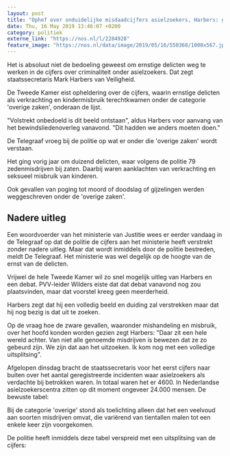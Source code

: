 ```yaml
---
layout: post
title: "Ophef over onduidelijke misdaadcijfers asielzoekers, Harbers: geen opzet"
date: Thu, 16 May 2019 13:46:07 +0200
category: politiek
externe_link: "https://nos.nl/l/2284928"
feature_image: "https://nos.nl/data/image/2019/05/16/550368/1008x567.jpg"
---
```


<p>Het is absoluut niet de bedoeling geweest om ernstige delicten weg te werken in de cijfers over criminaliteit onder asielzoekers. Dat zegt staatssecretaris Mark Harbers van Veiligheid.</p>
<p>De Tweede Kamer eist opheldering over de cijfers, waarin ernstige delicten als verkrachting en kindermisbruik terechtkwamen onder de categorie 'overige zaken', onderaan de lijst.</p>
<p>"Volstrekt onbedoeld is dit beeld ontstaan", aldus Harbers voor aanvang van het bewindsliedenoverleg vanavond. "Dit hadden we anders moeten doen."</p>
<p>De Telegraaf vroeg bij de politie op wat er onder die 'overige zaken' wordt verstaan.</p>
<p>Het ging vorig jaar om duizend delicten, waar volgens de politie 79 zedenmisdrijven bij zaten. Daarbij waren aanklachten van verkrachting en seksueel misbruik van kinderen.</p>
<p>Ook gevallen van poging tot moord of doodslag of gijzelingen werden weggeschreven onder de 'overige zaken'.</p>
<h2>Nadere uitleg</h2>
<p>Een woordvoerder van het ministerie van Justitie wees er eerder vandaag in de Telegraaf op dat de politie de cijfers aan het ministerie heeft verstrekt zonder nadere uitleg. Maar dat wordt inmiddels door de politie bestreden, meldt De Telegraaf. Het ministerie was wel degelijk op de hoogte van de ernst van de delicten.</p>
<p>Vrijwel de hele Tweede Kamer wil zo snel mogelijk uitleg van Harbers en een debat. PVV-leider Wilders eiste dat dat debat vanavond nog zou plaatsvinden, maar dat voorstel kreeg geen meerderheid.</p>
<p>Harbers zegt dat hij een volledig beeld en duiding zal verstrekken maar dat hij nog bezig is dat uit te zoeken.</p>
<p>Op de vraag hoe de zware gevallen, waaronder mishandeling en misbruik, over het hoofd konden worden gezien zegt Harbers: "Daar zit een hele wereld achter. Van niet alle genoemde misdrijven is bewezen dat ze zo gebeurd zijn. We zijn dat aan het uitzoeken. Ik kom nog met een volledige uitsplitsing".</p>
<p>Afgelopen dinsdag bracht de staatssecretaris voor het eerst cijfers naar buiten over het aantal geregistreerde incidenten waar asielzoekers als verdachte bij betrokken waren. In totaal waren het er 4600. In Nederlandse asielzoekerscentra zitten op dit moment ongeveer 24.000 mensen. De bewuste tabel:</p>
<p>Bij de categorie 'overige' stond als toelichting alleen dat het een veelvoud aan soorten misdrijven omvat, die variërend van tientallen malen tot een enkele keer zijn voorgekomen.</p>
<p>De politie heeft inmiddels deze tabel verspreid met een uitsplitsing van de cijfers:</p>
